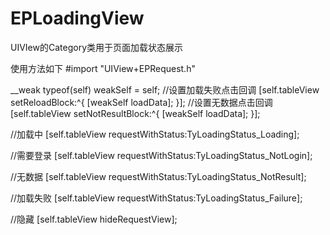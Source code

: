 # EPLoadingView
UIVIew的Category类用于页面加载状态展示

使用方法如下
#import "UIView+EPRequest.h"

__weak typeof(self) weakSelf = self;
//设置加载失败点击回调
[self.tableView setReloadBlock:^{
    [weakSelf loadData];
}];
//设置无数据点击回调
[self.tableView setNotResultBlock:^{
    [weakSelf loadData];
}];

//加载中
[self.tableView requestWithStatus:TyLoadingStatus_Loading];

//需要登录
[self.tableView requestWithStatus:TyLoadingStatus_NotLogin];

//无数据
[self.tableView requestWithStatus:TyLoadingStatus_NotResult];

//加载失败
[self.tableView requestWithStatus:TyLoadingStatus_Failure];

//隐藏
[self.tableView hideRequestView];
